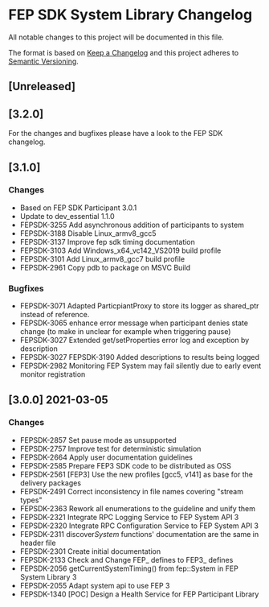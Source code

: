 <!--
  Copyright @ 2021 VW Group. All rights reserved.
  
      This Source Code Form is subject to the terms of the Mozilla
      Public License, v. 2.0. If a copy of the MPL was not distributed
      with this file, You can obtain one at https://mozilla.org/MPL/2.0/.
  
  -->

# FEP SDK System Library Changelog
All notable changes to this project will be documented in this file.

The format is based on [Keep a Changelog](http://keepachangelog.com/en/1.0.0) and this project adheres to [Semantic Versioning](https://semver.org/lang/en).

## [Unreleased]

## [3.2.0]

For the changes and bugfixes please have a look to the FEP SDK changelog.


## [3.1.0]

### Changes
- Based on FEP SDK Participant 3.0.1
- Update to dev_essential 1.1.0
- FEPSDK-3255 Add asynchronous addition of participants to system
- FEPSDK-3188 Disable Linux_armv8_gcc5
- FEPSDK-3137 Improve fep sdk timing documentation
- FEPSDK-3103 Add Windows_x64_vc142_VS2019 build profile
- FEPSDK-3101 Add Linux_armv8_gcc7 build profile
- FEPSDK-2961 Copy pdb to package on MSVC Build

### Bugfixes
- FEPSDK-3071 Adapted ParticpiantProxy to store its logger as shared_ptr instead of reference.
- FEPSDK-3065 enhance error message when participant denies state change (to make in unclear for example when triggering pause)
- FEPSDK-3027 Extended get/setProperties error log and exception by description
- FEPSDK-3027 FEPSDK-3190 Added descriptions to results being logged
- FEPSDK-2982 Monitoring FEP System may fail silently due to early event monitor registration

## [3.0.0] 2021-03-05

### Changes
- FEPSDK-2857 Set pause mode as unsupported
- FEPSDK-2757 Improve test for deterministic simulation
- FEPSDK-2664 Apply user documentation guidelines
- FEPSDK-2585 Prepare FEP3 SDK code to be distributed as OSS
- FEPSDK-2561 [FEP3] Use the new profiles [gcc5, v141] as base for the delivery packages
- FEPSDK-2491 Correct inconsistency in file names covering "stream types"
- FEPSDK-2363 Rework all enumerations to the guideline and unify them
- FEPSDK-2321 Integrate RPC Logging Service to FEP System API 3
- FEPSDK-2320 Integrate RPC Configuration Service to FEP System API 3
- FEPSDK-2311 discover*System* functions' documentation are the same in header file
- FEPSDK-2301 Create initial documentation
- FEPSDK-2133 Check and Change FEP_ defines to FEP3_ defines
- FEPSDK-2056 getCurrentSystemTiming() from fep::System in FEP System Library 3
- FEPSDK-2055 Adapt system api to use FEP 3
- FEPSDK-1340 [POC] Design a Health Service for FEP Participant Library